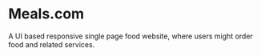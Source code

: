 # Meals.com
A UI based responsive single page food website, where users might order food and related services.
